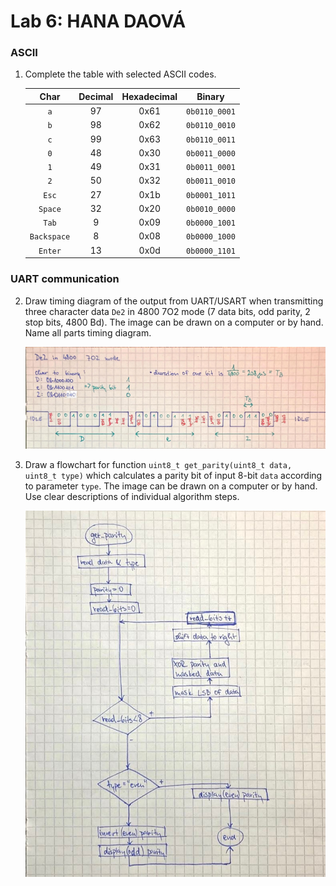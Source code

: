 # Lab 6: HANA DAOVÁ

### ASCII

1. Complete the table with selected ASCII codes.

   | **Char** | **Decimal** | **Hexadecimal** | **Binary** |
   | :-: | :-: | :-: | :-: |
   | `a`         | 97 | 0x61 | `0b0110_0001` |
   | `b`         | 98 | 0x62 | `0b0110_0010` |
   | `c`         | 99 | 0x63 | `0b0110_0011` |
   | `0`         | 48 | 0x30 | `0b0011_0000` |
   | `1`         | 49 | 0x31 | `0b0011_0001` |
   | `2`         | 50 | 0x32 | `0b0011_0010` |
   | `Esc`       | 27 | 0x1b | `0b0001_1011` |
   | `Space`     | 32 | 0x20 | `0b0010_0000` |
   | `Tab`       | 9  | 0x09  | `0b0000_1001` |
   | `Backspace` | 8  | 0x08  | `0b0000_1000` |
   | `Enter`     | 13 | 0x0d  | `0b0000_1101` |

### UART communication

2. Draw timing diagram of the output from UART/USART when transmitting three character data `De2` in 4800 7O2 mode (7 data bits, odd parity, 2 stop bits, 4800&nbsp;Bd). The image can be drawn on a computer or by hand. Name all parts timing diagram.

   ![timing_diagram](https://github.com/hakidaova/digital-electronics-2/blob/main/lab6-uart/images/timing_diagram.jpg)

3. Draw a flowchart for function `uint8_t get_parity(uint8_t data, uint8_t type)` which calculates a parity bit of input 8-bit `data` according to parameter `type`. The image can be drawn on a computer or by hand. Use clear descriptions of individual algorithm steps.

   ![parity](https://github.com/hakidaova/digital-electronics-2/blob/main/lab6-uart/images/parity.jpg)
